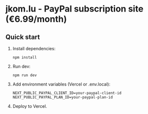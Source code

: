 # jkom.lu - PayPal subscription site (€6.99/month)

## Quick start

1. Install dependencies:
   ```
   npm install
   ```
2. Run dev:
   ```
   npm run dev
   ```
3. Add environment variables (Vercel or .env.local):
   ```
   NEXT_PUBLIC_PAYPAL_CLIENT_ID=your-paypal-client-id
   NEXT_PUBLIC_PAYPAL_PLAN_ID=your-paypal-plan-id
   ```
4. Deploy to Vercel.
